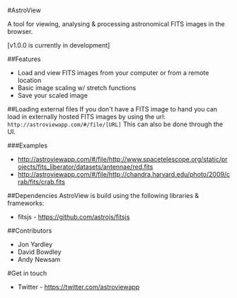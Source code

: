 #AstroView

A tool for viewing, analysing & processing astronomical FITS images in the browser.

[v1.0.0 is currently in development]


##Features
* Load and view FITS images from your computer or from a remote location
* Basic image scaling w/ stretch functions
* Save your scaled image



##Loading external files
If you don't have a FITS image to hand you can load in externally hosted FITS images by using the url:
`http://astroviewapp.com/#/file/[URL]`
This can also be done through the UI.


###Examples
* http://astroviewapp.com/#/file/http://www.spacetelescope.org/static/projects/fits_liberator/datasets/antennae/red.fits
* http://astroviewapp.com/#/file/http://chandra.harvard.edu/photo/2009/crab/fits/crab.fits



##Dependencies
AstroView is build using the following libraries & frameworks:
* fitsjs - https://github.com/astrojs/fitsjs



##Contributors
* Jon Yardley
* David Bowdley
* Andy Newsam



#Get in touch
* Twitter - https://twitter.com/astroviewapp

